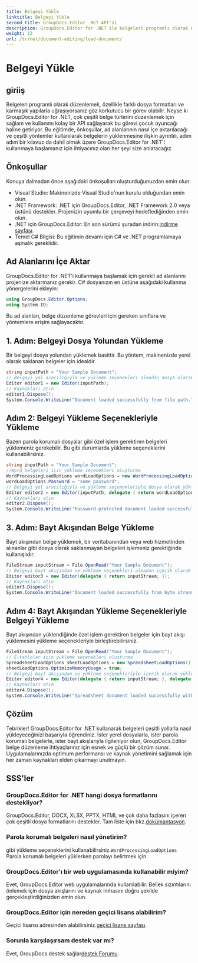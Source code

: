 ```yaml
---
title: Belgeyi Yükle
linktitle: Belgeyi Yükle
second_title: GroupDocs.Editor .NET API'si
description: GroupDocs.Editor for .NET ile belgeleri programlı olarak nasıl düzenleyeceğinizi öğrenin. Belgelerin yüklenmesi, parola korumalı dosyaların işlenmesi ve daha fazlası için adım adım kılavuz.
weight: 13
url: /tr/net/document-editing/load-document/
---
```


# Belgeyi Yükle

## giriiş
Belgeleri programlı olarak düzenlemek, özellikle farklı dosya formatları ve karmaşık yapılarla uğraşıyorsanız göz korkutucu bir görev olabilir. Neyse ki GroupDocs.Editor for .NET, çok çeşitli belge türlerini düzenlemek için sağlam ve kullanımı kolay bir API sağlayarak bu görevi çocuk oyuncağı haline getiriyor. Bu eğitimde, önkoşullar, ad alanlarının nasıl içe aktarılacağı ve çeşitli yöntemler kullanılarak belgelerin yüklenmesine ilişkin ayrıntılı, adım adım bir kılavuz da dahil olmak üzere GroupDocs.Editor for .NET'i kullanmaya başlamanız için ihtiyacınız olan her şeyi size anlatacağız.
## Önkoşullar
Konuya dalmadan önce aşağıdaki önkoşulları oluşturduğunuzdan emin olun:
- Visual Studio: Makinenizde Visual Studio'nun kurulu olduğundan emin olun.
- .NET Framework: .NET için GroupDocs.Editor, .NET Framework 2.0 veya üstünü destekler. Projenizin uyumlu bir çerçeveyi hedeflediğinden emin olun.
-  .NET için GroupDocs.Editor: En son sürümü şuradan indirin:[indirme sayfası](https://releases.groupdocs.com/editor/net/).
- Temel C# Bilgisi: Bu eğitimin devamı için C# ve .NET programlamaya aşinalık gereklidir.
## Ad Alanlarını İçe Aktar
GroupDocs.Editor for .NET'i kullanmaya başlamak için gerekli ad alanlarını projenize aktarmanız gerekir. C# dosyanızın en üstüne aşağıdaki kullanma yönergelerini ekleyin:
```csharp
using GroupDocs.Editor.Options;
using System.IO;
```
Bu ad alanları, belge düzenleme görevleri için gereken sınıflara ve yöntemlere erişim sağlayacaktır.
## 1. Adım: Belgeyi Dosya Yolundan Yükleme
Bir belgeyi dosya yolundan yüklemek basittir. Bu yöntem, makinenizde yerel olarak saklanan belgeler için idealdir.

```csharp
string inputPath = "Your Sample Document";
// Belgeyi yol aracılığıyla ve yükleme seçenekleri olmadan dosya olarak yükle
Editor editor1 = new Editor(inputPath);
// Kaynakları atın
editor1.Dispose();
System.Console.WriteLine("Document loaded successfully from file path.");
```
## Adım 2: Belgeyi Yükleme Seçenekleriyle Yükleme
Bazen parola korumalı dosyalar gibi özel işlem gerektiren belgeleri yüklemeniz gerekebilir. Bu gibi durumlarda yükleme seçeneklerini kullanabilirsiniz.

```csharp
string inputPath = "Your Sample Document";
//Word belgeleri için yükleme seçenekleri oluşturma
WordProcessingLoadOptions wordLoadOptions = new WordProcessingLoadOptions();
wordLoadOptions.Password = "some password";
// Belgeyi yol aracılığıyla ve yükleme seçenekleriyle dosya olarak yükleyin
Editor editor2 = new Editor(inputPath, delegate { return wordLoadOptions; });
// Kaynakları atın
editor2.Dispose();
System.Console.WriteLine("Password-protected document loaded successfully.");
```
## 3. Adım: Bayt Akışından Belge Yükleme
Bayt akışından belge yüklemek, bir veritabanından veya web hizmetinden alınanlar gibi dosya olarak saklanmayan belgeleri işlemeniz gerektiğinde kullanışlıdır.

```csharp
FileStream inputStream = File.OpenRead("Your Sample Document");
// Belgeyi bayt akışından ve yükleme seçenekleri olmadan içerik olarak yükle
Editor editor3 = new Editor(delegate { return inputStream; });
// Kaynakları atın
editor3.Dispose();
System.Console.WriteLine("Document loaded successfully from byte stream.");
```
## Adım 4: Bayt Akışından Yükleme Seçenekleriyle Belgeyi Yükleme
Bayt akışından yüklendiğinde özel işlem gerektiren belgeler için bayt akışı yüklemesini yükleme seçenekleriyle birleştirebilirsiniz.

```csharp
FileStream inputStream = File.OpenRead("Your Sample Document");
// E-tablolar için yükleme seçenekleri oluşturma
SpreadsheetLoadOptions sheetLoadOptions = new SpreadsheetLoadOptions();
sheetLoadOptions.OptimizeMemoryUsage = true;
// Belgeyi bayt akışından ve yükleme seçenekleriyle içerik olarak yükleyin
Editor editor4 = new Editor(delegate { return inputStream; }, delegate { return sheetLoadOptions; });
// Kaynakları atın
editor4.Dispose();
System.Console.WriteLine("Spreadsheet document loaded successfully with load options.");
```
## Çözüm
Tebrikler! GroupDocs.Editor for .NET kullanarak belgeleri çeşitli yollarla nasıl yükleyeceğinizi başarıyla öğrendiniz. İster yerel dosyalarla, ister parola korumalı belgelerle, ister bayt akışlarıyla ilgileniyor olun, GroupDocs.Editor belge düzenleme ihtiyaçlarınız için esnek ve güçlü bir çözüm sunar. Uygulamalarınızda optimum performansı ve kaynak yönetimini sağlamak için her zaman kaynakları elden çıkarmayı unutmayın.
## SSS'ler
### GroupDocs.Editor for .NET hangi dosya formatlarını destekliyor?
 GroupDocs.Editor, DOCX, XLSX, PPTX, HTML ve çok daha fazlasını içeren çok çeşitli dosya formatlarını destekler. Tam liste için bkz.[dokümantasyon](https://tutorials.groupdocs.com/editor/net/).
### Parola korumalı belgeleri nasıl yönetirim?
 gibi yükleme seçeneklerini kullanabilirsiniz.`WordProcessingLoadOptions` Parola korumalı belgeleri yüklerken parolayı belirtmek için.
### GroupDocs.Editor'ı bir web uygulamasında kullanabilir miyim?
Evet, GroupDocs.Editor web uygulamalarında kullanılabilir. Bellek sızıntılarını önlemek için dosya akışlarını ve kaynak imhasını doğru şekilde gerçekleştirdiğinizden emin olun.
### GroupDocs.Editor için nereden geçici lisans alabilirim?
 Geçici lisansı adresinden alabilirsiniz.[geçici lisans sayfası](https://purchase.groupdocs.com/temporary-license/).
### Sorunla karşılaşırsam destek var mı?
 Evet, GroupDocs destek sağlar[destek Forumu](https://forum.groupdocs.com/c/editor/20).